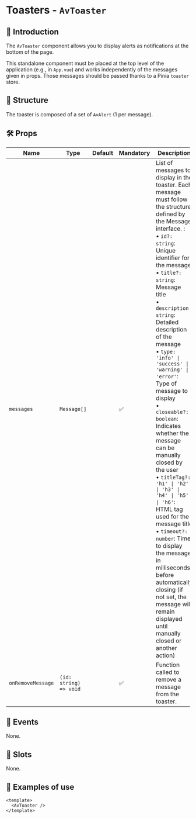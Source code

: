 # Toasters - `AvToaster`

## 🌟 Introduction

The `AvToaster` component allows you to display alerts as notifications at the bottom of the page.

This standalone component must be placed at the top level of the application (e.g., in `App.vue`) and works independently of the messages given in props. Those messages should be passed thanks to a Pinia `toaster` store.

## 📐 Structure

The toaster is composed of a set of `AvAlert` (1 per message).

## 🛠️ Props

| Name | Type | Default | Mandatory | Description |
| --- | --- | --- | --- | --- |
| `messages` | `Message[]` | | ✅ | List of messages to display in the toaster. Each message must follow the structure defined by the Message interface. :<br>• `id?: string`: Unique identifier for the message<br>• `title?: string`: Message title<br>• `description: string`: Detailed description of the message<br>• `type: 'info' \| 'success' \| 'warning' \| 'error'`: Type of message to display<br>• `closeable?: boolean`: Indicates whether the message can be manually closed by the user<br>• `titleTag?: 'h1' \| 'h2' \| 'h3' \| 'h4' \| 'h5' \| 'h6'`: HTML tag used for the message title<br>• `timeout?: number`: Time to display the message in milliseconds before automatically closing (if not set, the message will remain displayed until manually closed or another action) |
| `onRemoveMessage` | `(id: string) => void` | | ✅ | Function called to remove a message from the toaster. |

## 📡 Events

None.

## 🧩 Slots

None.

## 📝 Examples of use

```vue
<template>
  <AvToaster />
</template>
```
